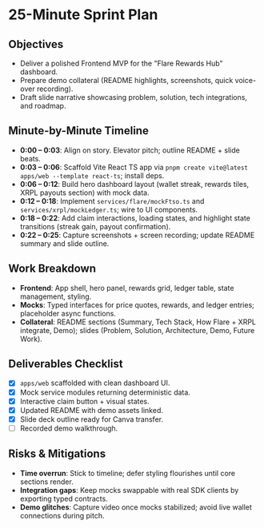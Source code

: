 # 25-Minute Sprint Plan

## Objectives
- Deliver a polished Frontend MVP for the "Flare Rewards Hub" dashboard.
- Prepare demo collateral (README highlights, screenshots, quick voice-over recording).
- Draft slide narrative showcasing problem, solution, tech integrations, and roadmap.

## Minute-by-Minute Timeline
- **0:00 – 0:03**: Align on story. Elevator pitch; outline README + slide beats.
- **0:03 – 0:06**: Scaffold Vite React TS app via `pnpm create vite@latest apps/web --template react-ts`; install deps.
- **0:06 – 0:12**: Build hero dashboard layout (wallet streak, rewards tiles, XRPL payouts section) with mock data.
- **0:12 – 0:18**: Implement `services/flare/mockFtso.ts` and `services/xrpl/mockLedger.ts`; wire to UI components.
- **0:18 – 0:22**: Add claim interactions, loading states, and highlight state transitions (streak gain, payout confirmation).
- **0:22 – 0:25**: Capture screenshots + screen recording; update README summary and slide outline.

## Work Breakdown
- **Frontend**: App shell, hero panel, rewards grid, ledger table, state management, styling.
- **Mocks**: Typed interfaces for price quotes, rewards, and ledger entries; placeholder async functions.
- **Collateral**: README sections (Summary, Tech Stack, How Flare + XRPL integrate, Demo); slides (Problem, Solution, Architecture, Demo, Future Work).

## Deliverables Checklist
- [x] `apps/web` scaffolded with clean dashboard UI.
- [x] Mock service modules returning deterministic data.
- [x] Interactive claim button + visual states.
- [x] Updated README with demo assets linked.
- [x] Slide deck outline ready for Canva transfer.
- [ ] Recorded demo walkthrough.

## Risks & Mitigations
- **Time overrun**: Stick to timeline; defer styling flourishes until core sections render.
- **Integration gaps**: Keep mocks swappable with real SDK clients by exporting typed contracts.
- **Demo glitches**: Capture video once mocks stabilized; avoid live wallet connections during pitch.
